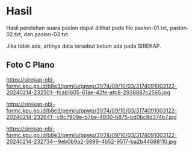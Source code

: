 # Hasil

Hasil perolehan suara paslon dapat dilihat pada file paslon-01.txt, paslon-02.txt, dan paslon-03.txt.

Jika tidak ada, artinya data tersebut belum ada pada SIREKAP.

## Foto C Plano

https://sirekap-obj-formc.kpu.go.id/b8e3/pemilu/ppwp/31/74/09/10/03/3174091003122-20240214-232501--fcab1605-61ae-42fe-afc8-2938887c2565.jpg

https://sirekap-obj-formc.kpu.go.id/b8e3/pemilu/ppwp/31/74/09/10/03/3174091003122-20240214-232641--c8c7909e-b7be-4800-b875-bd0bc8d374b7.jpg

https://sirekap-obj-formc.kpu.go.id/b8e3/pemilu/ppwp/31/74/09/10/03/3174091003122-20240214-232734--9eb0b9a2-3899-4b52-9517-ba2b44688110.jpg
